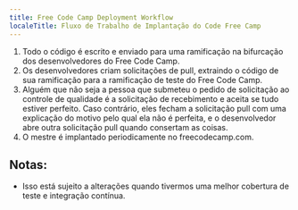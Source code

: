 ```yaml
---
title: Free Code Camp Deployment Workflow
localeTitle: Fluxo de Trabalho de Implantação do Code Free Camp
---
```

1.  Todo o código é escrito e enviado para uma ramificação na bifurcação dos desenvolvedores do Free Code Camp.
2.  Os desenvolvedores criam solicitações de pull, extraindo o código de sua ramificação para a ramificação de teste do Free Code Camp.
3.  Alguém que não seja a pessoa que submeteu o pedido de solicitação ao controle de qualidade é a solicitação de recebimento e aceita se tudo estiver perfeito. Caso contrário, eles fecham a solicitação pull com uma explicação do motivo pelo qual ela não é perfeita, e o desenvolvedor abre outra solicitação pull quando consertam as coisas.
4.  O mestre é implantado periodicamente no freecodecamp.com.

## Notas:

*   Isso está sujeito a alterações quando tivermos uma melhor cobertura de teste e integração contínua.